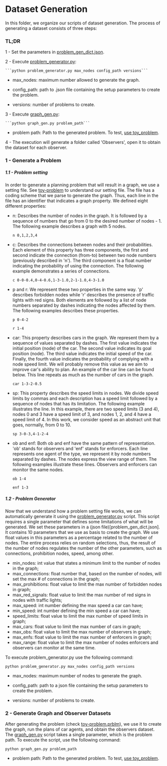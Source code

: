 # Dataset Generation

In this folder, we organize our scripts of dataset generation.
The process of generating a dataset consists of three steps:

### TL;DR

1 - Set the parameters in [problem_gen_dict.json](problem_gen_dict.json).

2 - Execute [problem_generator.py](problem_generator.py):

    ```python problem_generator.py max_nodes config_path versions```

- max_nodes: maximum number allowed to generate the graph.

- config_path: path to .json file containing the setup parameters to create the problem.

- versions: number of problems to create.

3 - Execute [graph_gen.py](graph_gen.py):

    ```python graph_gen.py problem_path```

- problem path: Path to the generated problem. To test, [use toy_problem](problems/toy-problem.prblm).

4 - The execution will generate a folder called 'Observers', open it to obtain the dataset for each observer. 

### 1 - Generate a Problem


##### 1.1 - Problem setting

In order to generate a planning problem that will result in a graph, we use a setting file.
See [toy-problem](problems/toy-problem.prblm) to understand our setting file.
The file has a coding scheme that we parse to generate the graph.
Thus, each line in the file has an identifier that indicates a graph property.
We defined eight different properties:

- n: Describes the number of nodes in the graph.
It is followed by a sequence of numbers that go from 0 to the desired number of nodes - 1.
The following example describes a graph with 5 nodes.

    ```n 0,1,2,3,4```


- c: Describes the connections between nodes and their probabilities.
Each element of this property has three components, the first and second indicate the connection (from-to) between two node numbers (previously described in 'n').
The third component is a float number indicating the probability of using the connection.
The following example demonstrates a series of connections.

    ```c 0-0-0.4,0-4-0.6,1-3-1.0,2-1-1.0,4-3-1.0```

- p and r: We represent these two properties in the same way.
'p' describes forbidden nodes while 'r' describes the presence of traffic lights with red signs.
Both elements are followed by a list of node numbers separated by dashes indicating the nodes affected by them.
The following examples describes these properties.

    ```p 0-4-2```

    ```r 1-4```

- car: This property describes cars in the graph. We represent them by a sequence of values separated by dashes.
The first value indicates the initial position (node) of the car.
The second value indicates its goal position (node).
The third value indicates the initial speed of the car.
Finally, the fourth value indicates the probability of complying with a node speed limit.
We will probably remove this value as we aim to improve car's ability to plan.
An example of the car line can be found below.
This line repeats as much as the number of cars in the graph.

    ```car 1-3-2-0.5```

- sp: This property describes the speed limits in nodes.
We divide speed limits by commas and each description has a speed limit followed by a sequence of nodes that has its limitation.
The following example illustrates the line.
In this example, there are two speed limits (3 and 4), nodes 0 and 3 have a speed limit of 3, and nodes 1, 2, and 4 have a speed limit of 4.
In this work, we consider speed as an abstract unit that goes, normally, from 0 to 10.

    ```sp 3-0-3,4-1-2-4```

- ob and enf: Both ob and enf have the same pattern of representation.
'ob' stands for observers and 'enf' stands for enforcers.
Each line represents one agent of the type, we represent it by node numbers separated by dashes.
The nodes express the view range of them.
The following examples illustrate these lines.
Observers and enforcers can monitor the same nodes.

    ```ob 1-4```

    ```enf 1-3```

##### 1.2 - Problem Generator

Now that we understand how a problem setting file works, we can automatically generate it using the [problem_generator.py](problem_generator.py) script.
This script requires a single parameter that defines some limitations of what will be generated.
We set these parameters in a (json file)[problem_gen_dict.json].
It contains 10 parameters that we use as basis to create the graph.
We use float values in this parameters as a percentage related to the number of nodes.
The entire process relies on random selections, thus, the result of the number of nodes regulates the number of the other parameters, such as connections, prohibition nodes, speed, among other.

- min_nodes: int value that states a minimum limit to the number of nodes in the graph;
- max_connections: float number that, based on the number of nodes, will set the max # of connections in the graph;
- max_prohibitions: float value to limit the max number of forbidden nodes in graph;
- max_red_signals: float value to limit the max number of red signs in nodes with traffic lights;
- max_speed: int number defining the max speed a car can have;
- min_speed: int number defining the min speed a car can have;
- speed_limits: float value to limit the max number of speed limits in graph;
- max_cars: float value to limit the max number of cars in graph;
- max_obs: float value to limit the max number of observers in graph;
- max_enfs: float value to limit the max number of enforcers in graph;
- max_range: float value to limit the max number of nodes enforcers and observers can monitor at the same time.

To execute problem_generator.py use the following command:

```python problem_generator.py max_nodes config_path versions```

- max_nodes: maximum number of nodes to generate the graph.

- config_path: path to a json file containing the setup parameters to create the problem.

- versions: number of problems to create.

### 2 - Generate Graph and Observer Datasets

After generating the problem (check [toy-problem.prblm](problems/toy-problem.prblm)), we use it to create the graph, run the plans of car agents, and obtain the observers dataset.
The [graph_gen.py](graph_gen.py) script takes a single parameter, which is the problem path.
To execute the script, use the following command:

```python graph_gen.py problem_path```

- problem path: Path to the generated problem. To test, [use toy_problem](problems/toy-problem.prblm).
